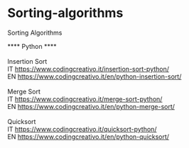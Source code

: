 # Sorting-algorithms
Sorting Algorithms

**** Python ****
<br>
<br>Insertion Sort
<br>IT
https://www.codingcreativo.it/insertion-sort-python/
<br> EN
https://www.codingcreativo.it/en/python-insertion-sort/
<br>
<br>
Merge Sort
<br>IT
https://www.codingcreativo.it/merge-sort-python/
<br>EN
https://www.codingcreativo.it/en/python-merge-sort/
<br>
<br>
Quicksort
<br>IT https://www.codingcreativo.it/quicksort-python/
<br>EN
https://www.codingcreativo.it/en/python-quicksort/
